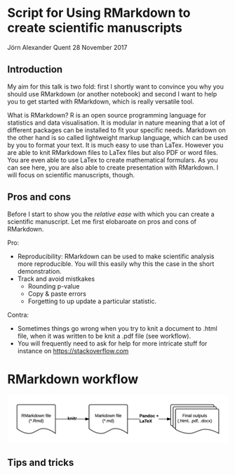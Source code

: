Script for Using RMarkdown to create scientific manuscripts
================
Jörn Alexander Quent
28 November 2017

Introduction
------------

My aim for this talk is two fold: first I shortly want to convince you why you should use RMarkdown (or another notebook) and second I want to help you to get started with RMarkdown, which is really versatile tool.

What is RMarkdown? R is an open source programming language for statistics and data visualisation. It is modular in nature meaning that a lot of different packages can be installed to fit your specific needs. Markdown on the other hand is so called lightweight markup language, which can be used by you to format your text. It is much easy to use than LaTex. However you are able to knit RMarkdown files to LaTex files but also PDF or word files. You are even able to use LaTex to create mathematical formulars. As you can see here, you are also able to create presentation with RMarkdown. I will focus on scientific manuscripts, though.

Pros and cons
-------------

Before I start to show you the *relative ease* with which you can create a scientific manuscript. Let me first elobaroate on pros and cons of RMarkdown.

Pro:

-   Reproducibility: RMarkdown can be used to make scientific analysis more reproducible. You will this easily why this the case in the short demonstration.
-   Track and avoid mistkakes
    -   Rounding p-value
    -   Copy & paste errors
    -   Forgetting to up update a particular statistic.

Contra:

-   Sometimes things go wrong when you try to knit a document to .html file, when it was written to be knit a .pdf file (see workflow).
-   You will frequently need to ask for help for more intricate stuff for instance on <https://stackoverflow.com>

RMarkdown workflow
==================

![Taken from <http://bioconnector.org/workshops/r-rmarkdown.html>](rmarkdown-workflow.png)

Tips and tricks
---------------
